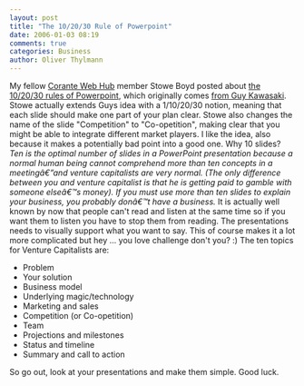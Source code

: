 ```yaml
---
layout: post
title: "The 10/20/30 Rule of Powerpoint"
date: 2006-01-03 08:19
comments: true
categories: Business
author: Oliver Thylmann
---
```






My fellow [Corante Web Hub](http://web.corante.com/) member Stowe Boyd posted about [the 10/20/30 rules of Powerpoint](http://www.corante.com/getreal/archives/2006/01/02/guy_kawasaki_on_the102030_rule_of_powerpoint.php), which originally comes [from Guy Kawasaki](http://blog.guykawasaki.com/2005/12/the_102030_rule.html). Stowe actually extends Guys idea with a 1/10/20/30 notion, meaning that each slide should make one part of your plan clear. Stowe also changes the name of the slide &quot;Competition&quot; to &quot;Co-opetition&quot;, making clear that you might be able to integrate different market players. I like the idea, also because it makes a potentially bad point into a good one. 
Why 10 slides?
*Ten is the optimal number of slides in a PowerPoint presentation because a normal human being cannot comprehend more than ten concepts in a meetingâ€”and venture capitalists are very normal. (The only difference between you and venture capitalist is that he is getting paid to gamble with someone elseâ€™s money). If you must use more than ten slides to explain your business, you probably donâ€™t have a business.*
It is actually well known by now that people can't read and listen at the same time so if you want them to listen you have to stop them from reading. The presentations needs to visually support what you want to say. This of course makes it a lot more complicated but hey ... you love challenge don't you? :)
The ten topics for Venture Capitalists are:

* Problem
* Your solution
* Business model
* Underlying magic/technology
* Marketing and sales
* Competition (or Co-opetition)
* Team
* Projections and milestones
* Status and timeline
* Summary and call to action

So go out, look at your presentations and make them simple. Good luck.






